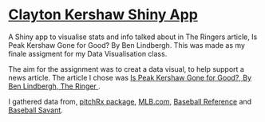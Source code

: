 # [Clayton Kershaw Shiny App](https://npennell.shinyapps.io/Math2270_Assignment3/)

A Shiny app to visualise stats and info talked about in The Ringers article, Is Peak Kershaw Gone for Good? By Ben Lindbergh. This was made as my finale assigment for my Data Visualisation class.

The aim for the assignment was to creat a data visual, to help support a news article. The article I chose was [Is Peak Kershaw Gone for Good?, By Ben Lindbergh, The Ringer ](https://www.theringer.com/mlb/2018/5/3/17314506/los-angeles-dodgers-clayton-kershaw-fastball-velocity).

I gathered data from, [pitchRx package](https://github.com/cpsievert/pitchRx), [MLB.com](https://www.mlb.com/), [Baseball Reference](https://www.baseball-reference.com/) and [Baseball Savant](https://baseballsavant.mlb.com/).

